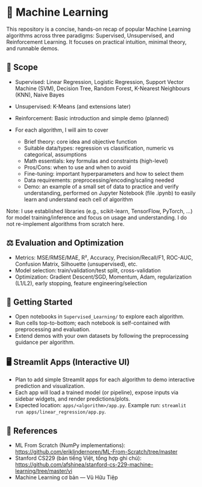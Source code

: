 # 🧠 Machine Learning

This repository is a concise, hands-on recap of popular Machine Learning algorithms across three paradigms: Supervised, Unsupervised, and Reinforcement Learning. It focuses on practical intuition, minimal theory, and runnable demos.

## 🎯 Scope
- Supervised: Linear Regression, Logistic Regression, Support Vector Machine (SVM), Decision Tree, Random Forest, K-Nearest Neighbours (KNN), Naive Bayes
- Unsupervised: K-Means (and extensions later)
- Reinforcement: Basic introduction and simple demo (planned)

- For each algorithm, I will aim to cover
    * Brief theory: core idea and objective function
    * Suitable data/types: regression vs classification, numeric vs categorical, assumptions
    * Math essentials: key formulas and constraints (high-level)
    * Pros/Cons: when to use and when to avoid
    * Fine-tuning: important hyperparameters and how to select them
    * Data requirements: preprocessing/encoding/scaling needed
    * Demo: an example of a small set of data to practice and verify understanding, performed on Jupyter Notebook (file .ipynb) to easily learn and understand each cell of algorithm

Note: I use established libraries (e.g., scikit-learn, TensorFlow, PyTorch, ...) for model training/inference and focus on usage and understanding. I do not re-implement algorithms from scratch here.

## ⚖️ Evaluation and Optimization
- Metrics: MSE/RMSE/MAE, R², Accuracy, Precision/Recall/F1, ROC-AUC, Confusion Matrix, Silhouette (unsupervised), etc.
- Model selection: train/validation/test split, cross-validation
- Optimization: Gradient Descent/SGD, Momentum, Adam, regularization (L1/L2), early stopping, feature engineering/selection

## 🚀 Getting Started
- Open notebooks in `Supervised_Learning/` to explore each algorithm.
- Run cells top-to-bottom; each notebook is self-contained with preprocessing and evaluation.
- Extend demos with your own datasets by following the preprocessing guidance per algorithm.

## 🖥️ Streamlit Apps (Interactive UI)
- Plan to add simple Streamlit apps for each algorithm to demo interactive prediction and visualization.
- Each app will load a trained model (or pipeline), expose inputs via sidebar widgets, and render predictions/plots.
- Expected location: `apps/<algorithm>/app.py`. Example run: `streamlit run apps/linear_regression/app.py`.

## 📎 References
- ML From Scratch (NumPy implementations): https://github.com/eriklindernoren/ML-From-Scratch/tree/master
- Stanford CS229 (bản tiếng Việt, tổng hợp ghi chú): https://github.com/afshinea/stanford-cs-229-machine-learning/tree/master/vi
- Machine Learning cơ bản — Vũ Hữu Tiệp

